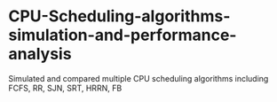 # CPU-Scheduling-algorithms-simulation-and-performance-analysis
Simulated and compared multiple CPU scheduling algorithms including FCFS, RR, SJN, SRT, HRRN, FB
